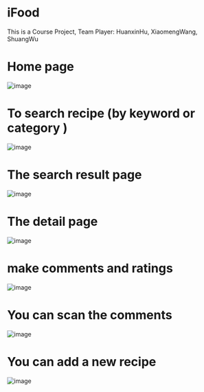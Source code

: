 iFood
=====

This is a Course Project, Team Player: HuanxinHu, XiaomengWang, ShuangWu

Home page
=====
![image](https://github.com/HuanxinHu/iFood/blob/master/proDemo/home.jpg)

To search recipe (by keyword or category )
=====
![image](https://github.com/HuanxinHu/iFood/blob/master/proDemo/search-autocomplete.png)

The search result page
=====
![image](https://github.com/HuanxinHu/iFood/blob/master/proDemo/search.jpg)

The detail page
=====
![image](https://github.com/HuanxinHu/iFood/blob/master/proDemo/detail.jpg)

make comments and ratings
=====
![image](https://github.com/HuanxinHu/iFood/blob/master/proDemo/makecomment.jpg)

You can scan the comments
=====
![image](https://github.com/HuanxinHu/iFood/blob/master/proDemo/comment.jpg)

You can add a new recipe
=====
![image](https://github.com/HuanxinHu/iFood/blob/master/proDemo/add.jpg)
